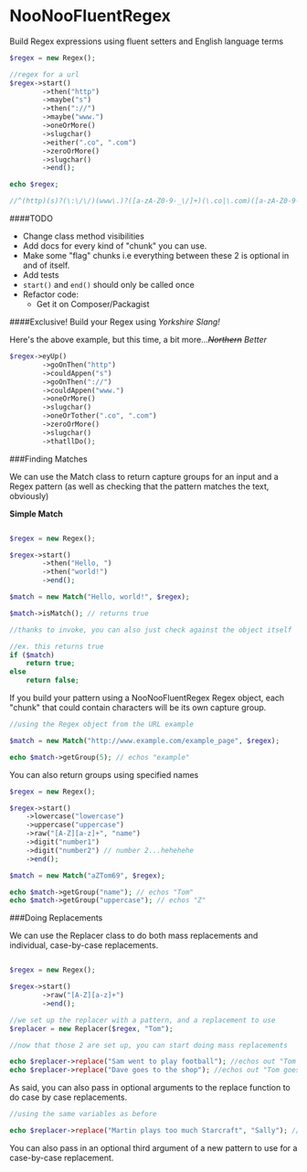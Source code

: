 NooNooFluentRegex
=================

Build Regex expressions using fluent setters and English language terms

```php
$regex = new Regex();

//regex for a url
$regex->start()
        ->then("http")
        ->maybe("s")
        ->then("://")
        ->maybe("www.")
        ->oneOrMore()
        ->slugchar()
        ->either(".co", ".com")
        ->zeroOrMore()
        ->slugchar()
        ->end();

echo $regex;

//^(http)(s)?(\:\/\/)(www\.)?([a-zA-Z0-9-_\/]+)(\.co|\.com)([a-zA-Z0-9-_\/]*)$
```

####TODO
- Change class method visibilities
- Add docs for every kind of "chunk" you can use.
- Make some "flag" chunks i.e everything between these 2 is optional in and of itself.
- Add tests
- ``start()`` and ``end()`` should only be called once
- Refactor code:
    - Get it on Composer/Packagist

####Exclusive! Build your Regex using _Yorkshire Slang!_

Here's the above example, but this time, a bit more..._~~Northern~~ Better_

```php
$regex->eyUp()
        ->goOnThen("http")
        ->couldAppen("s")
        ->goOnThen("://")
        ->couldAppen("www.")
        ->oneOrMore()
        ->slugchar()
        ->oneOrTother(".co", ".com")
        ->zeroOrMore()
        ->slugchar()
        ->thatllDo();
```

###Finding Matches

We can use the Match class to return capture groups for an input and a Regex pattern (as well as checking that the pattern matches the text, obviously)

__Simple Match__

```php

$regex = new Regex();

$regex->start()
        ->then("Hello, ")
        ->then("world!")
        ->end();

$match = new Match("Hello, world!", $regex);

$match->isMatch(); // returns true

//thanks to invoke, you can also just check against the object itself

//ex. this returns true
if ($match)
    return true;
else
    return false;
```

If you build your pattern using a NooNooFluentRegex Regex object, each "chunk" that could contain characters will be its own capture group.

```php
//using the Regex object from the URL example

$match = new Match("http://www.example.com/example_page", $regex);

echo $match->getGroup(5); // echos "example"
```
You can also return groups using specified names

```php
$regex = new Regex();

$regex->start()
    ->lowercase("lowercase")
    ->uppercase("uppercase")
    ->raw("[A-Z][a-z]+", "name")
    ->digit("number1")
    ->digit("number2") // number 2...hehehehe
    ->end();

$match = new Match("aZTom69", $regex);

echo $match->getGroup("name"); // echos "Tom"
echo $match->getGroup("uppercase"); // echos "Z"

```
###Doing Replacements

We can use the Replacer class to do both mass replacements and individual, case-by-case replacements.

```php

$regex = new Regex();

$regex->start()
        ->raw("[A-Z][a-z]+")
        ->end();

//we set up the replacer with a pattern, and a replacement to use
$replacer = new Replacer($regex, "Tom");

//now that those 2 are set up, you can start doing mass replacements

echo $replacer->replace("Sam went to play football"); //echos out "Tom went to play football";
echo $replacer->replace("Dave goes to the shop"); //echos out "Tom goes to the shop";
```

As said, you can also pass in optional arguments to the replace function to do case by case replacements.

```php
//using the same variables as before

echo $replacer->replace("Martin plays too much Starcraft", "Sally"); //echos out "Sally plays too much Starcraft";
```

You can also pass in an optional third argument of a new pattern to use for a case-by-case replacement.
